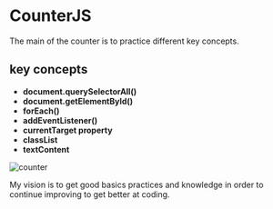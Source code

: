# CounterJS

The main of the counter is to practice different key concepts.

## key concepts

- **document.querySelectorAll()**
- **document.getElementById()**
- **forEach()**
- **addEventListener()**
- **currentTarget property**
- **classList**
- **textContent**

![counter](https://user-images.githubusercontent.com/49433206/115153342-b5fff380-a075-11eb-89c6-793e19c1d7e0.png)


My vision is to get good basics practices and knowledge in order to continue improving to get better at coding.
